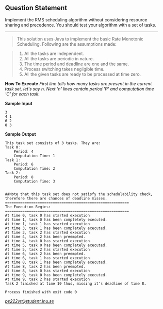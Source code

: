 **Question Statement**
----------------------
Implement the RMS scheduling algorithm without considering resource sharing and precedence. You should test your algorithm with a set of tasks.


----------
>This solution uses Java to implement the basic Rate Monotonic Scheduling. Following are the assumptions made:

 >1. All the tasks are independent.
 >2. All the tasks are periodic in nature.
 >3. The time period and deadline are one and the same.
 >4. Process switching takes negligible time.
 >5. All the given tasks are ready to be processed at time zero.

**How To Execute**
*First line tells how many tasks are present in the current task set, let's say n.*
*Next 'n' lines contain period 'P' and computation time 'C' for each task.*

**Sample Input**

    3
    4 1
    6 2
    8 3

**Sample Output**
```
This task set consists of 3 tasks. They are:
Task 0:
	Period: 4
	Computation Time: 1
Task 1:
	Period: 6
	Computation Time: 2
Task 2:
	Period: 8
	Computation Time: 3


##Note that this task set does not satisfy the schedulability check,
therefore there are chances of deadline misses.
=========================================================
The Execution Begins:
=========================================================
At time 0, task 0 has started execution
At time 1, task 0 has been completely executed.
At time 1, task 1 has started execution
At time 3, task 1 has been completely executed.
At time 3, task 2 has started execution
At time 4, task 2 has been preempted.
At time 4, task 0 has started execution
At time 5, task 0 has been completely executed.
At time 5, task 2 has started execution
At time 6, task 2 has been preempted.
At time 6, task 1 has started execution
At time 8, task 1 has been completely executed.
At time 8, task 2 has been preempted.
At time 8, task 0 has started execution
At time 9, task 0 has been completely executed.
At time 9, task 2 has started execution
Task 2 finished at time 10 thus, missing it's deadline of time 8.

Process finished with exit code 0
```

*ps222vt@student.lnu.se*